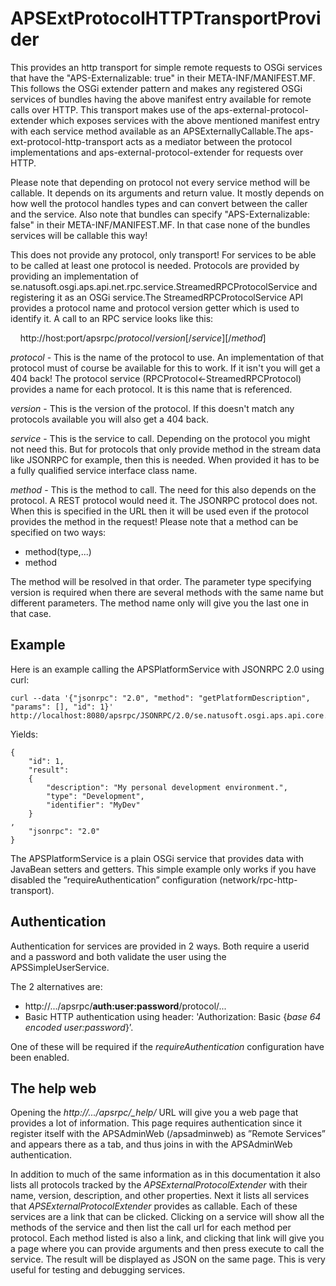 # APSExtProtocolHTTPTransportProvider

This provides an http transport for simple remote requests to OSGi services that have the "APS-Externalizable: true" in their META-INF/MANIFEST.MF. This follows the OSGi extender pattern and makes any registered OSGi services of bundles having the above manifest entry available for remote calls over HTTP. This transport makes use of the aps-external-protocol-extender which exposes services with the above mentioned manifest entry with each service method available as an APSExternallyCallable.The aps-ext-protocol-http-transport acts as a mediator between the protocol implementations and aps-external-protocol-extender for requests over HTTP.

Please note that depending on protocol not every service method will be callable. It depends on its arguments and return value. It mostly depends on how well the protocol handles types and can convert between the caller and the service. Also note that bundles can specify "APS-Externalizable: false" in their META-INF/MANIFEST.MF. In that case none of the bundles services will be callable this way!

This does not provide any protocol, only transport! For services to be able to be called at least one protocol is needed. Protocols are provided by providing an implementation of se.natusoft.osgi.aps.api.net.rpc.service.StreamedRPCProtocolService and registering it as an OSGi service.The StreamedRPCProtocolService API provides a protocol name and protocol version getter which is used to identify it. A call to an RPC service looks like this:

&nbsp;&nbsp;&nbsp;&nbsp;http://host:port/apsrpc/_protocol_/_version_\[/_service_\]\[/_method_\]

_protocol_ - This is the name of the protocol to use. An implementation of that protocol must of course be available for this to work. If it isn't you will get a 404 back! The protocol service (RPCProtocol\<-StreamedRPCProtocol) provides a name for each protocol. It is this name that is referenced. 

_version_ - This is the version of the protocol. If this doesn't match any protocols available you will also get a 404 back.

_service_ - This is the service to call. Depending on the protocol you might not need this. But for protocols that only provide method in the stream data like JSONRPC for example, then this is needed. When provided it has to be a fully qualified service interface class name.

_method_ - This is the method to call. The need for this also depends on the protocol. A REST protocol would need it. The JSONRPC protocol does not. When this is specified in the URL then it will be used even if the protocol provides the method in the request! Please note that a method can be specified on two ways:

* method(type,...)
* method

The method will be resolved in that order. The parameter type specifying version is required when there are several methods with the same name but different parameters. The method name only will give you the last one in that case. 

## Example

Here is an example calling the APSPlatformService with JSONRPC 2.0 using curl:

	curl --data '{"jsonrpc": "2.0", "method": "getPlatformDescription", "params": [], "id": 1}' http://localhost:8080/apsrpc/JSONRPC/2.0/se.natusoft.osgi.aps.api.core.platform.service.APSPlatformService 

Yields:

	{
    	"id": 1, 
    	"result": 
    	{
        	"description": "My personal development environment.", 
        	"type": "Development", 
        	"identifier": "MyDev"
    	}
	, 
    	"jsonrpc": "2.0"
	}

The APSPlatformService is a plain OSGi service that provides data with JavaBean setters and getters. This simple example only works if you have disabled the ”requireAuthentication” configuration (network/rpc-http-transport). 

## Authentication

Authentication for services are provided in 2 ways. Both require a userid and a password and both validate the user using the APSSimpleUserService. 

The 2 alternatives are:

* http://.../apsrpc/__auth:user:password__/protocol/...
* Basic HTTP authentication using header: 'Authorization: Basic {_base 64 encoded user:password_}’.

One of these will be required if the _requireAuthentication_ configuration have been enabled.

## The help web

Opening the _http://.../apsrpc/\_help/_ URL will give you a web page that provides a lot of information. This page requires authentication since it register itself with the APSAdminWeb (/apsadminweb) as ”Remote Services” and appears there as a tab, and thus joins in with the APSAdminWeb authentication. 

In addition to much of the same information as in this documentation it also lists all protocols tracked by the _APSExternalProtocolExtender_ with their name, version, description, and other properties. Next it lists all services that _APSExternalProtocolExtender_ provides as callable. Each of these services are a link that can be clicked. Clicking on a service will show all the methods of the service and then list the call url for each method per protocol. Each method listed is also a link, and clicking that link will give you a page where you can provide arguments and then press execute to call the service. The result will be displayed as JSON on the same page. This is very useful for testing and debugging services. 





